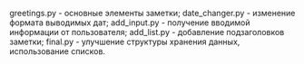 greetings.py - основные элементы заметки;
date_changer.py - изменение формата выводимых дат;
add_input.py - получение вводимой информации от пользователя;
add_list.py - добавление подзаголовков заметки;
final.py - улучшение структуры хранения данных, использование списков.
